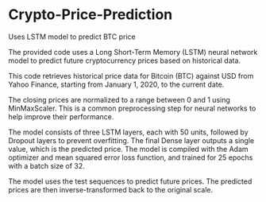 # Crypto-Price-Prediction
 Uses LSTM model to predict BTC price

The provided code uses a Long Short-Term Memory (LSTM) neural network model to predict future cryptocurrency prices based on historical data.

This code retrieves historical price data for Bitcoin (BTC) against USD from Yahoo Finance, starting from January 1, 2020, to the current date.

The closing prices are normalized to a range between 0 and 1 using MinMaxScaler. This is a common preprocessing step for neural networks to help improve their performance.

The model consists of three LSTM layers, each with 50 units, followed by Dropout layers to prevent overfitting.
The final Dense layer outputs a single value, which is the predicted price.
The model is compiled with the Adam optimizer and mean squared error loss function, and trained for 25 epochs with a batch size of 32.

The model uses the test sequences to predict future prices.
The predicted prices are then inverse-transformed back to the original scale.
